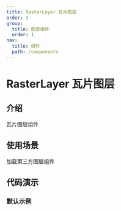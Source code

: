 ```yaml
---
title: RasterLayer 瓦片图层
order: 3
group:
  title: 图层组件
  order: 1
nav:
  title: 组件
  path: /components
---
```


# RasterLayer 瓦片图层

## 介绍

瓦片图层组件

## 使用场景
加载第三方图层组件
## 代码演示

### 默认示例

<code src="./demos/default.tsx"></code>
